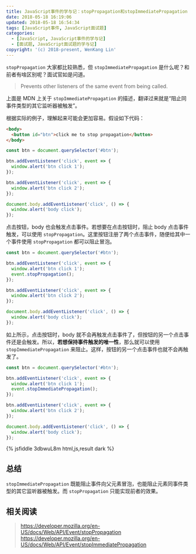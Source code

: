 ```yaml
---
title: JavaScript事件的学与记：stopPropagation和stopImmediatePropagation
date: 2018-05-18 16:19:06
updated: 2018-05-18 16:54:34
tags: [JavaScript事件, JavaScript面试题]
categories:
  - [JavaScript, JavaScript事件的学与记]
  - [面试题, JavaScript面试题的学与记]
copyright: '(c) 2018-present, WenKang Lin'
---
```


`stopPropagation` 大家都比较熟悉，但 `stopImmediatePropagation` 是什么呢？和前者有啥区别呢？面试官如是问道。

> Prevents other listeners of the same event from being called.

上面是 MDN 上关于 `stopImmediatePropagation` 的描述，翻译过来就是“阻止同事件类型的其它监听器被触发”。

<!-- more -->

根据实际的例子，理解起来可能会更加容易。假设如下代码：

```html
<body>
  <button id="btn">click me to stop propagation</button>
</body>
```

```js
const btn = document.querySelector('#btn');

btn.addEventListener('click', event => {
  window.alert('btn click 1');
});

btn.addEventListener('click', event => {
  window.alert('btn click 2');
});

document.body.addEventListener('click', () => {
  window.alert('body click');
});
```

点击按钮，body 也会触发点击事件。若想要在点击按钮时，阻止 body 点击事件触发，可以使用 `stopPropagation`。这里按钮注册了两个点击事件，随便给其中一个事件使用 `stopPropagation` 都可以阻止冒泡。

```js
const btn = document.querySelector('#btn');

btn.addEventListener('click', event => {
  window.alert('btn click 1');
  event.stopPropagation();
});

btn.addEventListener('click', event => {
  window.alert('btn click 2');
});

document.body.addEventListener('click', () => {
  window.alert('body click');
});
```

如上所示，点击按钮时，body 就不会再触发点击事件了，但按钮的另一个点击事件还是会触发。所以，**若想保持事件触发的唯一性**，那么就可以使用 `stopImmediatePropagation` 来阻止。这样，按钮的另一个点击事件也就不会再触发了。

```js
const btn = document.querySelector('#btn');

btn.addEventListener('click', event => {
  window.alert('btn click 1');
  event.stopImmediatePropagation();
});

btn.addEventListener('click', event => {
  window.alert('btn click 2');
});

document.body.addEventListener('click', () => {
  window.alert('body click');
});
```

{% jsfiddle 3dbwuL8m html,js,result dark %}

## 总结

`stopImmediatePropagation` 既能阻止事件向父元素冒泡，也能阻止元素同事件类型的其它监听器被触发。而 `stopPropagation` 只能实现前者的效果。

## 相关阅读

> https://developer.mozilla.org/en-US/docs/Web/API/Event/stopPropagation
> https://developer.mozilla.org/en-US/docs/Web/API/Event/stopImmediatePropagation
